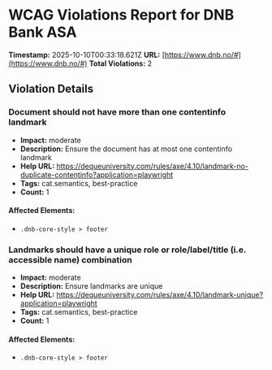 # WCAG Violations Report for DNB Bank ASA

**Timestamp:** 2025-10-10T00:33:18.621Z
**URL:** [https://www.dnb.no/#](https://www.dnb.no/#)
**Total Violations:** 2

## Violation Details

### Document should not have more than one contentinfo landmark

- **Impact:** moderate
- **Description:** Ensure the document has at most one contentinfo landmark
- **Help URL:** https://dequeuniversity.com/rules/axe/4.10/landmark-no-duplicate-contentinfo?application=playwright
- **Tags:** cat.semantics, best-practice
- **Count:** 1

#### Affected Elements:

- `.dnb-core-style > footer`

### Landmarks should have a unique role or role/label/title (i.e. accessible name) combination

- **Impact:** moderate
- **Description:** Ensure landmarks are unique
- **Help URL:** https://dequeuniversity.com/rules/axe/4.10/landmark-unique?application=playwright
- **Tags:** cat.semantics, best-practice
- **Count:** 1

#### Affected Elements:

- `.dnb-core-style > footer`
